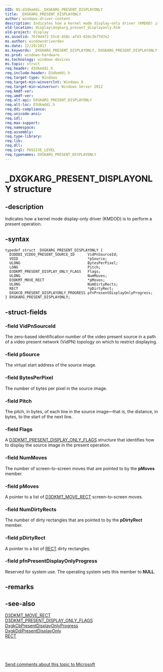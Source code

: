 ```yaml
---
UID: NS:d3dkmddi._DXGKARG_PRESENT_DISPLAYONLY
title: _DXGKARG_PRESENT_DISPLAYONLY
author: windows-driver-content
description: Indicates how a kernel mode display-only driver (KMDOD) is to perform a present operation.
old-location: display\dxgkarg_present_displayonly.htm
old-project: display
ms.assetid: 7679d4f2-55c6-458c-afd3-020c3b7fd7e2
ms.author: windowsdriverdev
ms.date: 12/29/2017
ms.keywords: _DXGKARG_PRESENT_DISPLAYONLY, DXGKARG_PRESENT_DISPLAYONLY
ms.prod: windows-hardware
ms.technology: windows-devices
ms.topic: struct
req.header: d3dkmddi.h
req.include-header: D3dkmddi.h
req.target-type: Windows
req.target-min-winverclnt: Windows 8
req.target-min-winversvr: Windows Server 2012
req.kmdf-ver: 
req.umdf-ver: 
req.alt-api: DXGKARG_PRESENT_DISPLAYONLY
req.alt-loc: D3dkmddi.h
req.ddi-compliance: 
req.unicode-ansi: 
req.idl: 
req.max-support: 
req.namespace: 
req.assembly: 
req.type-library: 
req.lib: 
req.dll: 
req.irql: PASSIVE_LEVEL
req.typenames: DXGKARG_PRESENT_DISPLAYONLY
---
```


# _DXGKARG_PRESENT_DISPLAYONLY structure



## -description
Indicates how a kernel mode display-only driver (KMDOD) is to perform a present operation.



## -syntax

````
typedef struct _DXGKARG_PRESENT_DISPLAYONLY {
  D3DDDI_VIDEO_PRESENT_SOURCE_ID      VidPnSourceId;
  VOID                                *pSource;
  ULONG                               BytesPerPixel;
  LONG                                Pitch;
  D3DKMT_PRESENT_DISPLAY_ONLY_FLAGS   Flags;
  ULONG                               NumMoves;
  D3DKMT_MOVE_RECT                    *pMoves;
  ULONG                               NumDirtyRects;
  RECT                                *pDirtyRect;
  DXGKCB_PRESENT_DISPLAYONLY_PROGRESS pfnPresentDisplayOnlyProgress;
} DXGKARG_PRESENT_DISPLAYONLY;
````


## -struct-fields

### -field VidPnSourceId

The zero-based identification number of the video present source in a path of a video present network (VidPN) topology on which to restrict displaying.


### -field pSource

The virtual start address of the source image.


### -field BytesPerPixel

The number of bytes per pixel in the source image.


### -field Pitch

The pitch, in bytes, of each line in the source image—that is, the distance, in bytes, to the start of the next line.


### -field Flags

A <a href="..\d3dkmddi\ns-d3dkmddi-_d3dkmt_present_display_only_flags.md">D3DKMT_PRESENT_DISPLAY_ONLY_FLAGS</a> structure that identifies how to display the source image in the present operation.


### -field NumMoves

The number of screen-to-screen moves that are pointed to by the <b>pMoves</b> member.


### -field pMoves

A pointer to a list of <a href="..\d3dkmdt\ns-d3dkmdt-_d3dkmt_move_rect.md">D3DKMT_MOVE_RECT</a> screen-to-screen moves.


### -field NumDirtyRects

The number of dirty rectangles that are pointed to by the <b>pDirtyRect</b> member.


### -field pDirtyRect

A pointer to a list of <a href="https://msdn.microsoft.com/library/windows/hardware/ff569234">RECT</a> dirty rectangles.


### -field pfnPresentDisplayOnlyProgress

Reserved for system use. The operating system sets this member to <b>NULL</b>.


## -remarks


## -see-also
<dl>
<dt>
<a href="..\d3dkmdt\ns-d3dkmdt-_d3dkmt_move_rect.md">D3DKMT_MOVE_RECT</a>
</dt>
<dt>
<a href="..\d3dkmddi\ns-d3dkmddi-_d3dkmt_present_display_only_flags.md">D3DKMT_PRESENT_DISPLAY_ONLY_FLAGS</a>
</dt>
<dt>
<a href="https://msdn.microsoft.com/8970246b-b46f-464f-93b2-973cc351ed07">DxgkCbPresentDisplayOnlyProgress</a>
</dt>
<dt>
<a href="..\d3dkmddi\nc-d3dkmddi-dxgkddi_presentdisplayonly.md">DxgkDdiPresentDisplayOnly</a>
</dt>
<dt>
<a href="https://msdn.microsoft.com/library/windows/hardware/ff569234">RECT</a>
</dt>
</dl>
 

 

<a href="mailto:wsddocfb@microsoft.com?subject=Documentation%20feedback [display\display]:%20DXGKARG_PRESENT_DISPLAYONLY structure%20 RELEASE:%20(12/29/2017)&amp;body=%0A%0APRIVACY STATEMENT%0A%0AWe use your feedback to improve the documentation. We don't use your email address for any other purpose, and we'll remove your email address from our system after the issue that you're reporting is fixed. While we're working to fix this issue, we might send you an email message to ask for more info. Later, we might also send you an email message to let you know that we've addressed your feedback.%0A%0AFor more info about Microsoft's privacy policy, see http://privacy.microsoft.com/en-us/default.aspx." title="Send comments about this topic to Microsoft">Send comments about this topic to Microsoft</a>

